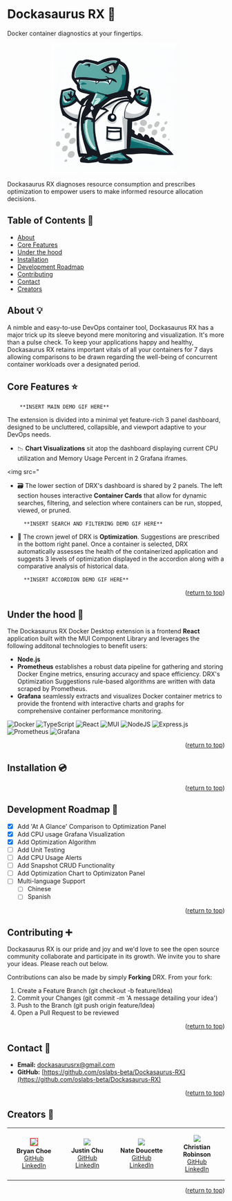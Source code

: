 

# Dockasaurus RX 🦖
Docker container diagnostics at your fingertips.

<p align="center"> <img src="https://raw.githubusercontent.com/oslabs-beta/Dockasaurus-RX/dev/screenshots/Dockasaurus.png" alt="Dockasaurus RX Logo" width=300 height=300></p>

Dockasaurus RX diagnoses resource consumption and prescribes optimization to empower users to make informed resource allocation decisions.






## Table of Contents 📖

- [About](#about-💡)
- [Core Features](#core-features-⭐️)
- [Under the hood](#under-the-hood-🩻) 
- [Installation](#installation-💿)
- [Development Roadmap](#development-roadmap🚧)
- [Contributing](#contributing-➕)
- [Contact](#contact-📧)
- [Creators](#creators-👥)






## About 💡

A nimble and easy-to-use DevOps container tool, Dockasaurus RX has a major trick up its sleeve beyond mere monitoring and visualization. It's more than a pulse check. To keep your applications happy and healthy, Dockasaurus RX retains important vitals of all your containers for 7 days allowing comparisons to be drawn regarding the well-being of concurrent container workloads over a designated period.






## Core Features ⭐️

        **INSERT MAIN DEMO GIF HERE**

The extension is divided into a minimal yet feature-rich 3 panel dashboard, designed to be uncluttered, collapsible, and viewport adaptive to your DevOps needs.

- 📉 **Chart Visualizations** sit atop the dashboard displaying current CPU utilization and Memory Usage Percent in 2 Grafana iframes.

<img src="

- 🗃️ The lower section of DRX's dashboard is shared by 2 panels. The left section houses interactive **Container Cards** that allow for dynamic searches, filtering, and selection where containers can be run, stopped, viewed, or pruned.

        **INSERT SEARCH AND FILTERING DEMO GIF HERE**

- 👑 The crown jewel of DRX is **Optimization**. Suggestions are prescribed in the bottom right panel. Once a container is selected, DRX automatically assesses the health of the containerized application and suggests 3 levels of optimization displayed in the accordion along with a comparative analysis of historical data.

        **INSERT ACCORDION DEMO GIF HERE**

<p align="right">(<a href="#readme-top">return to top</a>)</p>






## Under the hood 🩻

The Dockasaurus RX Docker Desktop extension is a frontend **React** application built with the MUI Component Library and leverages the following additonal technologies to benefit users:
-  **Node.js**
-  **Prometheus** establishes a robust data pipeline for gathering and storing Docker Engine metrics, ensuring accuracy and space efficiency. DRX's Optimization Suggestions rule-based algorithms are written with data scraped by Prometheus.
-  **Grafana** seamlessly extracts and visualizes Docker container metrics to provide the frontend with interactive charts and graphs for comprehensive container performance monitoring.

![Docker](https://img.shields.io/badge/docker-%230db7ed.svg?style=for-the-badge&logo=docker&logoColor=white)
![TypeScript](https://img.shields.io/badge/typescript-%23007ACC.svg?style=for-the-badge&logo=typescript&logoColor=white)
![React](https://img.shields.io/badge/react-%2320232a.svg?style=for-the-badge&logo=react&logoColor=%2361DAFB)
![MUI](https://img.shields.io/badge/MUI-%230081CB.svg?style=for-the-badge&logo=mui&logoColor=white)
![NodeJS](https://img.shields.io/badge/node.js-6DA55F?style=for-the-badge&logo=node.js&logoColor=white)
![Express.js](https://img.shields.io/badge/express.js-%23404d59.svg?style=for-the-badge&logo=express&logoColor=%2361DAFB)
![Prometheus](https://img.shields.io/badge/Prometheus-E6522C?style=for-the-badge&logo=Prometheus&logoColor=white)
![Grafana](https://img.shields.io/badge/grafana-%23F46800.svg?style=for-the-badge&logo=grafana&logoColor=white)

<p align="right">(<a href="#readme-top">return to top</a>)</p>






## Installation 💿

<p align="right">(<a href="#readme-top">return to top</a>)</p>






## Development Roadmap 🚧

- [X] Add 'At A Glance' Comparison to Optimization Panel
- [X] Add CPU usage Grafana Visualization
- [X] Add Optimization Algorithm
- [ ] Add Unit Testing
- [ ] Add CPU Usage Alerts
- [ ] Add Snapshot CRUD Functionality
- [ ] Add Optimization Chart to Optimizaton Panel
- [ ] Multi-language Support
    - [ ] Chinese
    - [ ] Spanish

<p align="right">(<a href="#readme-top">return to top</a>)</p>






## Contributing ➕
Dockasaurus RX is our pride and joy and we'd love to see the open source community collaborate and participate in its growth. We invite you to share your ideas. Please reach out below.

Contributions can also be made by simply **Forking** DRX. From your fork:

1. Create a Feature Branch (git checkout -b feature/Idea)
2. Commit your Changes (git commit -m 'A message detailing your idea')
3. Push to the Branch (git push origin feature/Idea)
4. Open a Pull Request to be reviewed

<p align="right">(<a href="#readme-top">return to top</a>)</p>






## Contact 📧

- **Email:** [dockasaurusrx@gmail.com](mailto:dockasaurusrx@gmail.com)
- **GitHub:** [https://github.com/oslabs-beta/Dockasaurus-RX](https://github.com/oslabs-beta/Dockasaurus-RX)

<p align="right">(<a href="#readme-top">return to top</a>)</p>






## Creators 👥

<table style="width:100%;">
   <tr>
    <td style="width:200px">
    <p align="center">
      <img src="https://github.com/Choebryan.png" style="width:6rem; border:1px solid red" /><br>
      <strong>Bryan Choe</strong><br>
      <a href="https://github.com/Choebryan">GitHub</a><br/>
      <a href="https://www.linkedin.com/in/bryan-choe/">LinkedIn</a>
    </p>
    </td>
    <td style="width:200px">
      <p align="center">
      <img src="https://github.com/jchu47.png" style="width:6rem;" /><br/>
      <strong>Justin Chu</strong><br/>
      <a href="https://github.com/jchu47">GitHub</a><br/>
      <a href="https://www.linkedin.com/in/justin-chu-10a70a205/">LinkedIn</a>
      </p>
    </td>
    <td style="width:200px">
      <p align="center">
      <img src="https://github.com/zampare.png" style="width:6rem;" /><br/>
      <strong>Nate Doucette</strong><br/>
      <a href="https://github.com/zampare">GitHub</a><br/>
      <a href="https://www.linkedin.com/in/nate-doucette-473a04141/">LinkedIn</a>
      </p>
    </td>
    <td style="width:200px">
      <p align="center">
      <img src="https://github.com/hommesweethomme.png" style="width:6rem;" /><br/>
      <strong>Christian Robinson</strong><br/>
      <a href="https://github.com/hommesweethomme">GitHub</a><br/>
      <a href="https://www.linkedin.com/in/christian-daniel-robinson/">LinkedIn</a>
      </p>
    </td>
  </tr>
</table>

<p align="right">(<a href="#readme-top">return to top</a>)</p>

